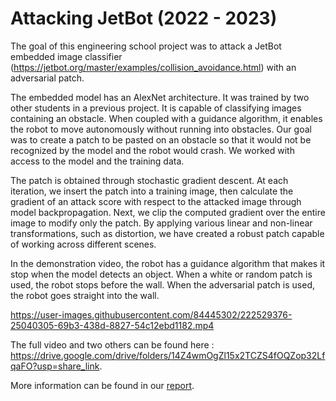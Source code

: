 # Attacking JetBot (2022 - 2023)

The goal of this engineering school project was to attack a JetBot embedded image classifier (https://jetbot.org/master/examples/collision_avoidance.html) with an adversarial patch.

The embedded model has an AlexNet architecture. It was trained by two other students in a previous project. It is capable of classifying images containing an obstacle. When coupled with a guidance algorithm, it enables the robot to move autonomously without running into obstacles. Our goal was to create a patch to be pasted on an obstacle so that it would not be recognized by the model and the robot would crash. We worked with access to the model and the training data. 

The patch is obtained through stochastic gradient descent. At each iteration, we insert the patch into a training image, then calculate the gradient of an attack score with respect to the attacked image through model backpropagation. Next, we clip the computed gradient over the entire image to modify only the patch. By applying various linear and non-linear transformations, such as distortion, we have created a robust patch capable of working across different scenes.

In the demonstration video, the robot has a guidance algorithm that makes it stop when the model detects an object. When a white or random patch is used, the robot stops before the wall. When the adversarial patch is used, the robot goes straight into the wall.

https://user-images.githubusercontent.com/84445302/222529376-25040305-69b3-438d-8827-54c12ebd1182.mp4

The full video and two others can be found here : https://drive.google.com/drive/folders/14Z4wmOgZl15x2TCZS4fOQZop32LfqaFO?usp=share_link. 

More information can be found in our [report](RapportEcrit_SouhailaNouinou_AlexisMotet.pdf).



